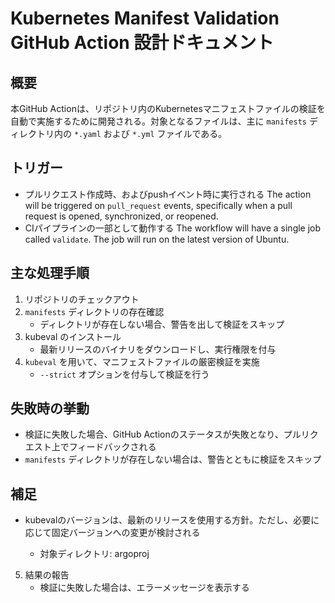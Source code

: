 # Kubernetes Manifest Validation GitHub Action 設計ドキュメント

## 概要
本GitHub Actionは、リポジトリ内のKubernetesマニフェストファイルの検証を自動で実施するために開発される。対象となるファイルは、主に `manifests` ディレクトリ内の `*.yaml` および `*.yml` ファイルである。

## トリガー
- プルリクエスト作成時、およびpushイベント時に実行される
  The action will be triggered on `pull_request` events, specifically when a pull request is opened, synchronized, or reopened.
- CIパイプラインの一部として動作する
  The workflow will have a single job called `validate`.
  The job will run on the latest version of Ubuntu.

## 主な処理手順
1. リポジトリのチェックアウト
2. `manifests` ディレクトリの存在確認
   - ディレクトリが存在しない場合、警告を出して検証をスキップ
3. kubeval のインストール
   - 最新リリースのバイナリをダウンロードし、実行権限を付与
4. `kubeval` を用いて、マニフェストファイルの厳密検証を実施
   - `--strict` オプションを付与して検証を行う

## 失敗時の挙動
- 検証に失敗した場合、GitHub Actionのステータスが失敗となり、プルリクエスト上でフィードバックされる
- `manifests` ディレクトリが存在しない場合は、警告とともに検証をスキップ

## 補足
- kubevalのバージョンは、最新のリリースを使用する方針。ただし、必要に応じて固定バージョンへの変更が検討される

   - 対象ディレクトリ: argoproj
5. 結果の報告
   - 検証に失敗した場合は、エラーメッセージを表示する
